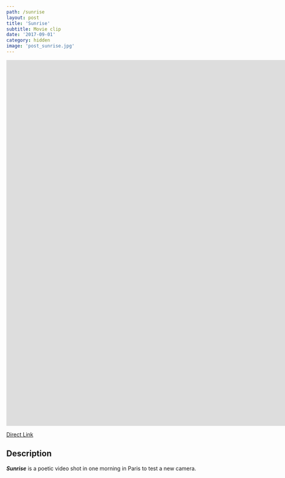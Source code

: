 ```yaml
---
path: /sunrise
layout: post
title: 'Sunrise'
subtitle: Movie clip
date: '2017-09-01'
category: hidden
image: 'post_sunrise.jpg'
---
```


<iframe width="1920" height="960" src="https://www.youtube.com/embed/-JbLUvenUJ8?rel=0" frameborder="0" allowfullscreen></iframe>

[Direct Link](https://www.youtube.com/watch?v=-JbLUvenUJ8)

## Description

**_Sunrise_** is a poetic video shot in one morning in Paris to test a new camera.
